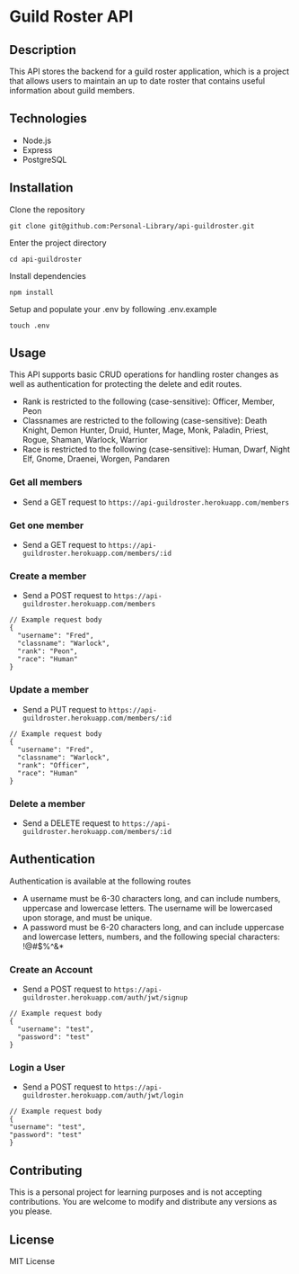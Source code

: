 # Guild Roster API

## Description

This API stores the backend for a guild roster application, which is a project that allows users to maintain an up to date roster that contains useful information about guild members.

## Technologies

- Node.js
- Express
- PostgreSQL

## Installation

Clone the repository

`git clone git@github.com:Personal-Library/api-guildroster.git`

Enter the project directory

`cd api-guildroster`

Install dependencies

`npm install`

Setup and populate your .env by following .env.example

`touch .env`

## Usage

This API supports basic CRUD operations for handling roster changes as well as authentication
for protecting the delete and edit routes.

- Rank is restricted to the following (case-sensitive): Officer, Member, Peon
- Classnames are restricted to the following (case-sensitive): Death Knight, Demon Hunter, Druid,
  Hunter, Mage, Monk, Paladin, Priest, Rogue, Shaman, Warlock, Warrior
- Race is restricted to the following (case-sensitive): Human, Dwarf, Night Elf, Gnome, Draenei,
  Worgen, Pandaren

### Get all members

- Send a GET request to `https://api-guildroster.herokuapp.com/members`

### Get one member

- Send a GET request to `https://api-guildroster.herokuapp.com/members/:id`

### Create a member

- Send a POST request to `https://api-guildroster.herokuapp.com/members`

```
// Example request body
{
  "username": "Fred",
  "classname": "Warlock",
  "rank": "Peon",
  "race": "Human"
}
```

### Update a member

- Send a PUT request to `https://api-guildroster.herokuapp.com/members/:id`

```
// Example request body
{
  "username": "Fred",
  "classname": "Warlock",
  "rank": "Officer",
  "race": "Human"
}
```

### Delete a member

- Send a DELETE request to `https://api-guildroster.herokuapp.com/members/:id`

## Authentication

Authentication is available at the following routes

- A username must be 6-30 characters long, and can include numbers, uppercase and lowercase letters.
  The username will be lowercased upon storage, and must be unique.
- A password must be 6-20 characters long, and can include uppercase and lowercase letters,
  numbers, and the following special characters: !@#$%^&\*

### Create an Account

- Send a POST request to `https://api-guildroster.herokuapp.com/auth/jwt/signup`

```
// Example request body
{
  "username": "test",
  "password": "test"
}
```

### Login a User

- Send a POST request to `https://api-guildroster.herokuapp.com/auth/jwt/login`

```
// Example request body
{
"username": "test",
"password": "test"
}

```

## Contributing

This is a personal project for learning purposes and is not accepting contributions. You are welcome to modify and distribute any versions as you please.

## License

MIT License
